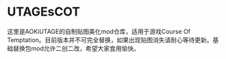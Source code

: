 # UTAGEsCOT
这里是AOKiUTAGE的自制贴图美化mod仓库，适用于游戏Course Of Temptation。目前版本并不可完全替换，如果出现贴图消失请耐心等待更新。基础替换包mod允许二创二改，希望大家食用愉快。 
